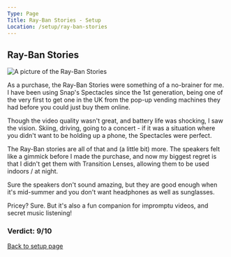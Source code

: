 ```yaml
---
Type: Page
Title: Ray-Ban Stories - Setup
Location: /setup/ray-ban-stories
---
```


## Ray-Ban Stories

<div class="img-container-wide"> <img class="setup-image" alt="A picture of the Ray-Ban Stories" src="https://raw.githubusercontent.com/george-probably/probably.blog/main/Images/setup/ray-ban-stories.webp"> </div>

As a purchase, the Ray-Ban Stories were something of a no-brainer for me. I have been using Snap's Spectacles since the 1st generation, being one of the very first to get one in the UK from the pop-up vending machines they had before you could just buy them online.

Though the video quality wasn't great, and battery life was shocking, I saw the vision. Skiing, driving, going to a concert - if it was a situation where you didn't want to be holding up a phone, the Spectacles were perfect.

The Ray-Ban stories are all of that and (a little bit) more. The speakers felt like a gimmick before I made the purchase, and now my biggest regret is that I didn't get them with Transition Lenses, allowing them to be used indoors / at night.

Sure the speakers don't sound amazing, but they are good enough when it's mid-summer and you don't want headphones as well as sunglasses. 

Pricey? Sure. But it's also a fun companion for impromptu videos, and secret music listening!

### Verdict: 9/10

[Back to setup page](/setup)